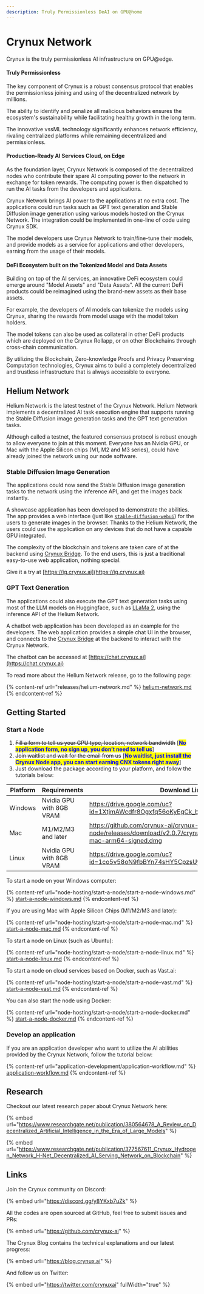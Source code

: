 ```yaml
---
description: Truly Permissionless DeAI on GPU@home
---
```


# Crynux Network

Crynux is the truly permissionless AI infrastructure on GPU@edge.

#### Truly Permissionless

The key component of Crynux is a robust consensus protocol that enables the permissionless joining and using of the decentralized network by millions.

The ability to identify and penalize all malicious behaviors ensures the ecosystem's sustainability while facilitating healthy growth in the long term.

The innovative vssML technology significantly enhances network efficiency, rivaling centralized platforms while remaining decentralized and permissionless.

#### Production-Ready AI Services Cloud, on Edge

As the foundation layer, Crynux Network is composed of the decentralized nodes who contribute their spare AI computing power to the network in exchange for token rewards. The computing power is then dispatched to run the AI tasks from the developers and applications.

Crynux Network brings AI power to the applications at no extra cost. The applications could run tasks such as GPT text generation and Stable Diffusion image generation using various models hosted on the Crynux Network. The integration could be implemented in one-line of code using Crynux SDK.

The model developers use Crynux Network to train/fine-tune their models, and provide models as a service for applications and other developers, earning from the usage of their models.

#### DeFi Ecosystem built on the Tokenized Model and Data Assets

Building on top of the AI services, an innovative DeFi ecosystem could emerge around "Model Assets" and "Data Assets". All the current DeFi products could be reimagined using the brand-new assets as their base assets.

For example, the developers of AI models can tokenize the models using Crynux, sharing the rewards from model usage with the model token holders.

The model tokens can also be used as collateral in other DeFi products which are deployed on the Crynux Rollapp, or on other Blockchains through cross-chain communication.

By utilizing the Blockchain, Zero-knowledge Proofs and Privacy Preserving Computation technologies, Crynux aims to build a completely decentralized and trustless infrastructure that is always accessible to everyone.

## Helium Network

Helium Network is the latest testnet of the Crynux Network. Helium Network implements a decentralized AI task execution engine that supports running the Stable Diffusion image generation tasks and the GPT text generation tasks.

Although called a testnet, the featured consensus protocol is robust enough to allow everyone to join at this moment. Everyone has an Nvidia GPU, or Mac with the Apple Silicon chips (M1, M2 and M3 series), could have already joined the network using our node software.

### Stable Diffusion Image Generation

The applications could now send the Stable Diffusion image generation tasks to the network using the inference API, and get the images back instantly.

A showcase application has been developed to demonstrate the abilities. The app provides a web interface (just like [`stable-diffusion-webui`](https://github.com/AUTOMATIC1111/stable-diffusion-webui)) for the users to generate images in the browser. Thanks to the Helium Network, the users could use the application on any devices that do not have a capable GPU integrated.

The complexity of the blockchain and tokens are taken care of at the backend using [Crynux Bridge](https://github.com/crynux-ai/crynux-bridge). To the end users, this is just a traditional easy-to-use web application, nothing special.

Give it a try at [https://ig.crynux.ai](https://ig.crynux.ai)

### GPT Text Generation

The applications could also execute the GPT text generation tasks using most of the LLM models on Huggingface, such as [LLaMa 2](https://huggingface.co/meta-llama/Llama-2-7b-chat-hf), using the inference API of the Helium Network.

A chatbot web application has been developed as an example for the developers. The web application provides a simple chat UI in the browser, and connects to the [Crynux Bridge](https://github.com/crynux-ai/crynux-bridge) at the backend to interact with the Crynux Network.

The chatbot can be accessed at [https://chat.crynux.ai](https://chat.crynux.ai)

To read more about the Helium Network release, go to the following page:

{% content-ref url="releases/helium-network.md" %}
[helium-network.md](releases/helium-network.md)
{% endcontent-ref %}

## Getting Started

### Start a Node

1. ~~Fill a form to tell us your GPU type, location, network bandwidth~~ \[<mark style="color:blue;">**No application form, no sign up, you don’t need to tell us**</mark>]
2. ~~Join waitlist and wait for the email from us~~ \[<mark style="color:blue;">**No waitlist, just install the Crynux Node app, you can start earning CNX tokens right away**</mark>]
3. Just download the package according to your platform, and follow the tutorials below:

<table><thead><tr><th width="131">Platform</th><th width="261">Requirements</th><th data-type="content-ref">Download Link</th></tr></thead><tbody><tr><td>Windows</td><td>Nvidia GPU with 8GB VRAM</td><td><a href="https://drive.google.com/uc?id=1XtjmAWcdfr8Ogxfq56oKyEgCk_bkz3zj&#x26;export=download">https://drive.google.com/uc?id=1XtjmAWcdfr8Ogxfq56oKyEgCk_bkz3zj&#x26;export=download</a></td></tr><tr><td>Mac</td><td>M1/M2/M3 and later</td><td><a href="https://github.com/crynux-ai/crynux-node/releases/download/v2.0.7/crynux-node-helium-v2.0.7-mac-arm64-signed.dmg">https://github.com/crynux-ai/crynux-node/releases/download/v2.0.7/crynux-node-helium-v2.0.7-mac-arm64-signed.dmg</a></td></tr><tr><td>Linux</td><td>Nvidia GPU with 8GB VRAM</td><td><a href="https://drive.google.com/uc?id=1co5v58oN9fbBYn74sHY5CpzsUyBVN3Ij&#x26;export=download">https://drive.google.com/uc?id=1co5v58oN9fbBYn74sHY5CpzsUyBVN3Ij&#x26;export=download</a></td></tr></tbody></table>

To start a node on your Windows computer:

{% content-ref url="node-hosting/start-a-node/start-a-node-windows.md" %}
[start-a-node-windows.md](node-hosting/start-a-node/start-a-node-windows.md)
{% endcontent-ref %}

If you are using Mac with Apple Silicon Chips (M1/M2/M3 and later):

{% content-ref url="node-hosting/start-a-node/start-a-node-mac.md" %}
[start-a-node-mac.md](node-hosting/start-a-node/start-a-node-mac.md)
{% endcontent-ref %}

To start a node on Linux (such as Ubuntu):

{% content-ref url="node-hosting/start-a-node/start-a-node-linux.md" %}
[start-a-node-linux.md](node-hosting/start-a-node/start-a-node-linux.md)
{% endcontent-ref %}

To start a node on cloud services based on Docker, such as Vast.ai:

{% content-ref url="node-hosting/start-a-node/start-a-node-vast.md" %}
[start-a-node-vast.md](node-hosting/start-a-node/start-a-node-vast.md)
{% endcontent-ref %}

You can also start the node using Docker:

{% content-ref url="node-hosting/start-a-node/start-a-node-docker.md" %}
[start-a-node-docker.md](node-hosting/start-a-node/start-a-node-docker.md)
{% endcontent-ref %}

### Develop an application

If you are an application developer who want to utilize the AI abilities provided by the Crynux Network, follow the tutorial below:

{% content-ref url="application-development/application-workflow.md" %}
[application-workflow.md](application-development/application-workflow.md)
{% endcontent-ref %}

## Research

Checkout our latest research paper about Crynux Network here:

{% embed url="https://www.researchgate.net/publication/380564678_A_Review_on_Decentralized_Artificial_Intelligence_in_the_Era_of_Large_Models" %}

{% embed url="https://www.researchgate.net/publication/377567611_Crynux_Hydrogen_Network_H-Net_Decentralized_AI_Serving_Network_on_Blockchain" %}

## Links

Join the Crynux community on Discord:

{% embed url="https://discord.gg/y8YKxb7uZk" %}

All the codes are open sourced at GitHub, feel free to submit issues and PRs:

{% embed url="https://github.com/crynux-ai" %}

The Crynux Blog contains the technical explanations and our latest progress:

{% embed url="https://blog.crynux.ai" %}

And follow us on Twitter:

{% embed url="https://twitter.com/crynuxai" fullWidth="true" %}
